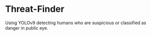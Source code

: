 # Threat-Finder
Using YOLOv9 detecting humans who are suspicious or classified as danger in public eye.
